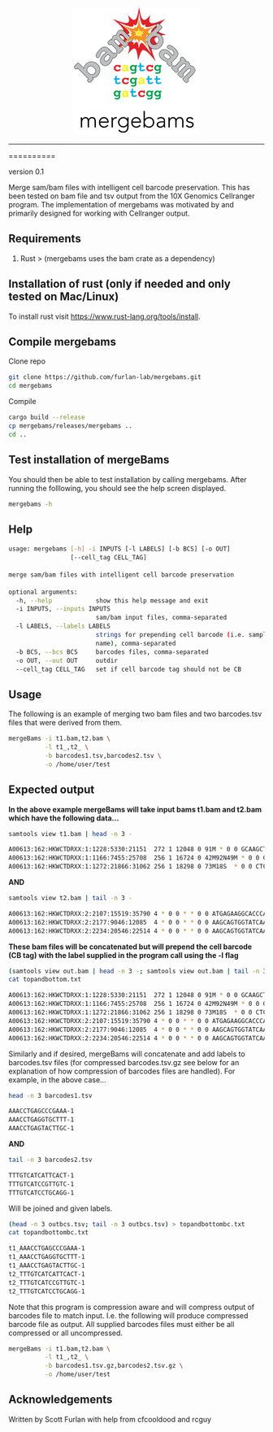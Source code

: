 <p align="center"><img src="mergebams.png" alt="" width="250"></a></p>
<hr>

==========

version 0.1

Merge sam/bam files with intelligent cell barcode preservation.  This has been tested on bam file and tsv output from the 10X Genomics Cellranger program.  The implementation of mergebams was motivated by and primarily designed for working with Cellranger output.

## Requirements

1. Rust >  (mergebams uses the bam crate as a dependency)

## Installation of rust (only if needed and only tested on Mac/Linux)

To install rust visit https://www.rust-lang.org/tools/install.


## Compile mergebams

Clone repo 

```bash
git clone https://github.com/furlan-lab/mergebams.git
cd mergebams
```

Compile
```bash
cargo build --release
cp mergebams/releases/mergebams ..
cd ..

```

## Test installation of mergeBams

You should then be able to test installation by calling mergebams.  After running the folllowing, you should see the help screen displayed.

```bash
mergebams -h
```

## Help

```bash
usage: mergebams [-h] -i INPUTS [-l LABELS] [-b BCS] [-o OUT]
                 [--cell_tag CELL_TAG]

merge sam/bam files with intelligent cell barcode preservation

optional arguments:
  -h, --help            show this help message and exit
  -i INPUTS, --inputs INPUTS
                        sam/bam input files, comma-separated
  -l LABELS, --labels LABELS
                        strings for prepending cell barcode (i.e. sample
                        name), comma-separated
  -b BCS, --bcs BCS     barcodes files, comma-separated
  -o OUT, --out OUT     outdir
  --cell_tag CELL_TAG   set if cell barcode tag should not be CB
```

## Usage

The following is an example of merging two bam files and two barcodes.tsv files that were derived from them.

```bash
mergeBams -i t1.bam,t2.bam \
          -l t1_,t2_ \
          -b barcodes1.tsv,barcodes2.tsv \
          -o /home/user/test
```

## Expected output

**In the above example mergeBams will take input bams t1.bam and t2.bam which have the following data...**

```bash
samtools view t1.bam | head -n 3 -
```

```bash
A00613:162:HKWCTDRXX:1:1228:5330:21151  272 1 12048 0 91M * 0 0 GCAAGCTGAGCACTGGAGTGGAGTTTTCCTGTGGAGAGGAGCCATGCCTAGAGTGGGATGGGCCATTGTTCATCTTCTGGCCCCTGTTGTC FFFFFFFFFFFFFFFFFFFFFFFFFFFFFFFFFFFFFFFFFFFFFFFFFFFFFFFFFFFFFFFFFFFFFFFFFFFFFFFFFFFFFFFFFFF NH:i:7  HI:i:4  AS:i:89 nM:i:0  RE:A:I  li:i:0  BC:Z:GCTGTCCA QT:Z:FFFFFFFF CR:Z:ACACCAAAGGTTCCTA CY:Z:FFFFFFFFFFFFFFFF CB:Z:ACACCAAAGGTTCCTA-1 UR:Z:ACCAGTCGGT UY:Z:FFFFFFFFFF UB:Z:ACCAGTCGGT RG:Z:B1_GEX:0:1:HKWCTDRXX:1
A00613:162:HKWCTDRXX:1:1166:7455:25708  256 1 16724 0 42M92N49M * 0 0 GTGGGGGCGGTGGTGGTGCTGTTAGTACCCCATCTTGTAGGTCTTGAGAGGCTCGGCTACCTCAGTGTGGAAGGTGGGCAGTTCTGGAATG FFFFFFFFFFFFFFFFFFFFFFFFFFFFFFFFFFFFFFFFFFFFFFFFFFFFFFFFFFFFFFFFFFFFFFFFFFFFFFFFFFFFFFFFFFF NH:i:6  HI:i:4  AS:i:85 nM:i:2  RE:A:I  li:i:0  BC:Z:TTGAGATC QT:Z:FFFFFFFF CR:Z:TTTATGCGTCGCCATG CY:Z:FFFFFFFFFFFFFFFFCB:Z:TTTATGCGTCGCCATG-1  UR:Z:CTAGTTGCGC UY:Z:FFFFFFFFFF UB:Z:CTAGTTGCGC RG:Z:B1_GEX:0:1:HKWCTDRXX:1
A00613:162:HKWCTDRXX:1:1272:21866:31062 256 1 18298 0 73M18S  * 0 0 CTCAATCTTGGCCTGGGCCAAGGAGACCTTCTCTCCAATGGCCTGCACCTGGCTCCGGCTCTGCTCTACCTGCGAAGTTGCTCGGCGCCCT FFFFFFFFFFFFF:FFFFFFFFFFFFFFFFFFFFFFF:FFFFFFFFFFFFFFFFFFFFFFFFFFFFFFFFFFFFFFFFFFFFFFFFFFFFF NH:i:8  HI:i:5  AS:i:71 nM:i:0  RE:A:I  li:i:0  BC:Z:TTGAGATC QT:Z::FFFFFFF CR:Z:AACTGGTAGAGTGACC CY:Z:FFFFFFFFF:FFFFFF CB:Z:AACTGGTAGAGTGACC-1 UR:Z:GTTCACCATA UY:Z:FFFFFFFFFF UB:Z:GTTCACCATA RG:Z:B1_GEX:0:1:HKWCTDRXX:1
```

**AND**

```bash
samtools view t2.bam | tail -n 3 -
```

```bash
A00613:162:HKWCTDRXX:2:2107:15519:35790 4 * 0 0 * * 0 0 ATGAGAAGGCACCCAAGCTTTACCAATAACACCATAAGGATAGGTGCGTACACCACACGCCTCAAACGGCCCCAGATAACTGGTGTCGTCC F:F:,,:,:,,FF,F,:F:F:,FF,,FFF,,,,,,,,:F::,,:,,,F,:,FFF,,,F,:,:::,:F,,FF,,,FFF,FF,,FFF,,F,:: NH:i:0  HI:i:0  AS:i:18 nM:i:1  uT:A:1  xf:i:0  li:i:0  BC:Z:TGGAAGGT QT:Z:FF,,F,:F CR:Z:TTTGTCATCCGTTGTC CY:Z:F,FFF:,FF:F:FFFFCB:Z:TTTGTCATCCGTTGTC-1  UR:Z:TCCCGCTCAT UY:Z:FFFFFFFFFF UB:Z:TCCCGCTCAT RG:Z:B2_GEX:0:1:HKWCTDRXX:2
A00613:162:HKWCTDRXX:2:2177:9046:12085  4 * 0 0 * * 0 0 AAGCAGTGGTATCAACGCAGAGTACTTTTTTTTTTTTTTTTTTTTTTTTTTTTTTTTTTTTTTTTTTTTTTTTTTTTTTTTTTTTTATATT FFFFF:FFFFFFFFFFFFFFFFFFFFFFFFFFFFFFFFFFFFFF:FFFFFFFFFFFFFFF:F:F:FFFFFFFFFFFFFFFFFFFF:,F,:, NH:i:0  HI:i:0  AS:i:46 nM:i:0  uT:A:1  xf:i:0  li:i:0  BC:Z:GCATCTCC QT:Z:FFFFFFFF CR:Z:TTTGTCATCCTGCAGG CY:Z:F:FFFFFFFF:FF:FFCB:Z:TTTGTCATCCTGCAGG-1  UR:Z:CTGCCTATCA UY:Z:FFFFFFFFFF UB:Z:CTGCCTATCA RG:Z:B2_GEX:0:1:HKWCTDRXX:2
A00613:162:HKWCTDRXX:2:2234:20546:22514 4 * 0 0 * * 0 0 AAGCAGTGGTATCAACGCAGAGTACTTTTTTTTTTTTTTTTTTTTTTTTTTTTTTTTAGTAAAAAACACCCCCGGTGGGGGGTGGGTAATT FFFFFFFFFFFFFFFFFFFFFFFFFFFFFFFFFF:FFFFFFFFFFFFFFFFFFFFFF,,:,F:,F,,:,,FF,::,,,FF,,,,::,,,,F NH:i:0  HI:i:0  AS:i:36 nM:i:0  uT:A:1  xf:i:0  li:i:0  BC:Z:AACGTCAA QT:Z:FFFFFFFF CR:Z:TTTGTCATCGGTTCGG CY:Z:FFFFFFFFFFFFFFFFCB:Z:TTTGTCATCGGTTCGG-1  UR:Z:GCACTGCGAG UY:Z:FF:FFFFF:F UB:Z:GCACTGCGAG RG:Z:B2_GEX:0:1:HKWCTDRXX:2
```

**These bam files will be concatenated but will prepend the cell barcode (CB tag) with the label supplied in the program call using the -l flag**

```bash
(samtools view out.bam | head -n 3 -; samtools view out.bam | tail -n 3 -) > topandbottom.txt
cat topandbottom.txt
```

```bash
A00613:162:HKWCTDRXX:1:1228:5330:21151  272 1 12048 0 91M * 0 0 GCAAGCTGAGCACTGGAGTGGAGTTTTCCTGTGGAGAGGAGCCATGCCTAGAGTGGGATGGGCCATTGTTCATCTTCTGGCCCCTGTTGTC FFFFFFFFFFFFFFFFFFFFFFFFFFFFFFFFFFFFFFFFFFFFFFFFFFFFFFFFFFFFFFFFFFFFFFFFFFFFFFFFFFFFFFFFFFF NH:i:7  HI:i:4  AS:i:89 nM:i:0  RE:A:I  li:i:0  BC:Z:GCTGTCCA QT:Z:FFFFFFFF CR:Z:ACACCAAAGGTTCCTA CY:Z:FFFFFFFFFFFFFFFF UR:Z:ACCAGTCGGT UY:Z:FFFFFFFFFF UB:Z:ACCAGTCGGT RG:Z:B1_GEX:0:1:HKWCTDRXX:1 CB:Z:t1_ACACCAAAGGTTCCTA-1
A00613:162:HKWCTDRXX:1:1166:7455:25708  256 1 16724 0 42M92N49M * 0 0 GTGGGGGCGGTGGTGGTGCTGTTAGTACCCCATCTTGTAGGTCTTGAGAGGCTCGGCTACCTCAGTGTGGAAGGTGGGCAGTTCTGGAATG FFFFFFFFFFFFFFFFFFFFFFFFFFFFFFFFFFFFFFFFFFFFFFFFFFFFFFFFFFFFFFFFFFFFFFFFFFFFFFFFFFFFFFFFFFF NH:i:6  HI:i:4  AS:i:85 nM:i:2  RE:A:I  li:i:0  BC:Z:TTGAGATC QT:Z:FFFFFFFF CR:Z:TTTATGCGTCGCCATG CY:Z:FFFFFFFFFFFFFFFFUR:Z:CTAGTTGCGC  UY:Z:FFFFFFFFFF UB:Z:CTAGTTGCGC RG:Z:B1_GEX:0:1:HKWCTDRXX:1 CB:Z:t1_TTTATGCGTCGCCATG-1
A00613:162:HKWCTDRXX:1:1272:21866:31062 256 1 18298 0 73M18S  * 0 0 CTCAATCTTGGCCTGGGCCAAGGAGACCTTCTCTCCAATGGCCTGCACCTGGCTCCGGCTCTGCTCTACCTGCGAAGTTGCTCGGCGCCCT FFFFFFFFFFFFF:FFFFFFFFFFFFFFFFFFFFFFF:FFFFFFFFFFFFFFFFFFFFFFFFFFFFFFFFFFFFFFFFFFFFFFFFFFFFF NH:i:8  HI:i:5  AS:i:71 nM:i:0  RE:A:I  li:i:0  BC:Z:TTGAGATC QT:Z::FFFFFFF CR:Z:AACTGGTAGAGTGACC CY:Z:FFFFFFFFF:FFFFFF UR:Z:GTTCACCATA UY:Z:FFFFFFFFFF UB:Z:GTTCACCATA RG:Z:B1_GEX:0:1:HKWCTDRXX:1 CB:Z:t1_AACTGGTAGAGTGACC-1
A00613:162:HKWCTDRXX:2:2107:15519:35790 4 * 0 0 * * 0 0 ATGAGAAGGCACCCAAGCTTTACCAATAACACCATAAGGATAGGTGCGTACACCACACGCCTCAAACGGCCCCAGATAACTGGTGTCGTCC F:F:,,:,:,,FF,F,:F:F:,FF,,FFF,,,,,,,,:F::,,:,,,F,:,FFF,,,F,:,:::,:F,,FF,,,FFF,FF,,FFF,,F,:: NH:i:0  HI:i:0  AS:i:18 nM:i:1  uT:A:1  xf:i:0  li:i:0  BC:Z:TGGAAGGT QT:Z:FF,,F,:F CR:Z:TTTGTCATCCGTTGTC CY:Z:F,FFF:,FF:F:FFFFUR:Z:TCCCGCTCAT  UY:Z:FFFFFFFFFF UB:Z:TCCCGCTCAT RG:Z:B2_GEX:0:1:HKWCTDRXX:2 CB:Z:t2_TTTGTCATCCGTTGTC-1
A00613:162:HKWCTDRXX:2:2177:9046:12085  4 * 0 0 * * 0 0 AAGCAGTGGTATCAACGCAGAGTACTTTTTTTTTTTTTTTTTTTTTTTTTTTTTTTTTTTTTTTTTTTTTTTTTTTTTTTTTTTTTATATT FFFFF:FFFFFFFFFFFFFFFFFFFFFFFFFFFFFFFFFFFFFF:FFFFFFFFFFFFFFF:F:F:FFFFFFFFFFFFFFFFFFFF:,F,:, NH:i:0  HI:i:0  AS:i:46 nM:i:0  uT:A:1  xf:i:0  li:i:0  BC:Z:GCATCTCC QT:Z:FFFFFFFF CR:Z:TTTGTCATCCTGCAGG CY:Z:F:FFFFFFFF:FF:FFUR:Z:CTGCCTATCA  UY:Z:FFFFFFFFFF UB:Z:CTGCCTATCA RG:Z:B2_GEX:0:1:HKWCTDRXX:2 CB:Z:t2_TTTGTCATCCTGCAGG-1
A00613:162:HKWCTDRXX:2:2234:20546:22514 4 * 0 0 * * 0 0 AAGCAGTGGTATCAACGCAGAGTACTTTTTTTTTTTTTTTTTTTTTTTTTTTTTTTTAGTAAAAAACACCCCCGGTGGGGGGTGGGTAATT FFFFFFFFFFFFFFFFFFFFFFFFFFFFFFFFFF:FFFFFFFFFFFFFFFFFFFFFF,,:,F:,F,,:,,FF,::,,,FF,,,,::,,,,F NH:i:0  HI:i:0  AS:i:36 nM:i:0  uT:A:1  xf:i:0  li:i:0  BC:Z:AACGTCAA QT:Z:FFFFFFFF CR:Z:TTTGTCATCGGTTCGG CY:Z:FFFFFFFFFFFFFFFFUR:Z:GCACTGCGAG  UY:Z:FF:FFFFF:F UB:Z:GCACTGCGAG RG:Z:B2_GEX:0:1:HKWCTDRXX:2 CB:Z:t2_TTTGTCATCGGTTCGG-1
```

Similarly and if desired, mergeBams will concatenate and add labels to barcodes.tsv files (for compressed barcodes.tsv.gz see below for an explanation of how compression of barcodes files are handled).  For example, in the above case...


```bash
head -n 3 barcodes1.tsv
```

```bash
AAACCTGAGCCCGAAA-1
AAACCTGAGGTGCTTT-1
AAACCTGAGTACTTGC-1
```

**AND**

```bash
tail -n 3 barcodes2.tsv
```

```bash
TTTGTCATCATTCACT-1
TTTGTCATCCGTTGTC-1
TTTGTCATCCTGCAGG-1
```

Will be joined and given labels.

```bash
(head -n 3 outbcs.tsv; tail -n 3 outbcs.tsv) > topandbottombc.txt
cat topandbottombc.txt
```

```bash
t1_AAACCTGAGCCCGAAA-1
t1_AAACCTGAGGTGCTTT-1
t1_AAACCTGAGTACTTGC-1
t2_TTTGTCATCATTCACT-1
t2_TTTGTCATCCGTTGTC-1
t2_TTTGTCATCCTGCAGG-1
```


Note that this program is compression aware and will compress output of barcodes file to match input. I.e. the following will produce compressed barcode file as output.  All supplied barcodes files must either be all compressed or all uncompressed.

```bash
mergeBams -i t1.bam,t2.bam \
          -l t1_,t2_ \
          -b barcodes1.tsv.gz,barcodes2.tsv.gz \
          -o /home/user/test
```


## Acknowledgements

Written by Scott Furlan with help from cfcooldood and rcguy
